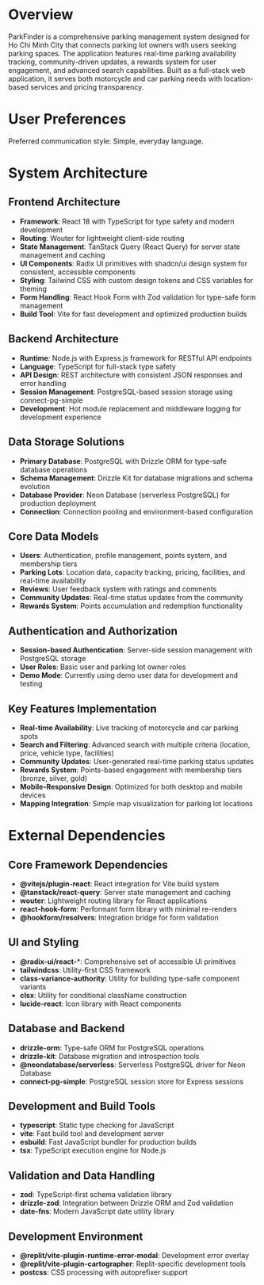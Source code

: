 # Overview

ParkFinder is a comprehensive parking management system designed for Ho Chi Minh City that connects parking lot owners with users seeking parking spaces. The application features real-time parking availability tracking, community-driven updates, a rewards system for user engagement, and advanced search capabilities. Built as a full-stack web application, it serves both motorcycle and car parking needs with location-based services and pricing transparency.

# User Preferences

Preferred communication style: Simple, everyday language.

# System Architecture

## Frontend Architecture
- **Framework**: React 18 with TypeScript for type safety and modern development
- **Routing**: Wouter for lightweight client-side routing
- **State Management**: TanStack Query (React Query) for server state management and caching
- **UI Components**: Radix UI primitives with shadcn/ui design system for consistent, accessible components
- **Styling**: Tailwind CSS with custom design tokens and CSS variables for theming
- **Form Handling**: React Hook Form with Zod validation for type-safe form management
- **Build Tool**: Vite for fast development and optimized production builds

## Backend Architecture
- **Runtime**: Node.js with Express.js framework for RESTful API endpoints
- **Language**: TypeScript for full-stack type safety
- **API Design**: REST architecture with consistent JSON responses and error handling
- **Session Management**: PostgreSQL-based session storage using connect-pg-simple
- **Development**: Hot module replacement and middleware logging for development experience

## Data Storage Solutions
- **Primary Database**: PostgreSQL with Drizzle ORM for type-safe database operations
- **Schema Management**: Drizzle Kit for database migrations and schema evolution
- **Database Provider**: Neon Database (serverless PostgreSQL) for production deployment
- **Connection**: Connection pooling and environment-based configuration

## Core Data Models
- **Users**: Authentication, profile management, points system, and membership tiers
- **Parking Lots**: Location data, capacity tracking, pricing, facilities, and real-time availability
- **Reviews**: User feedback system with ratings and comments
- **Community Updates**: Real-time status updates from the community
- **Rewards System**: Points accumulation and redemption functionality

## Authentication and Authorization
- **Session-based Authentication**: Server-side session management with PostgreSQL storage
- **User Roles**: Basic user and parking lot owner roles
- **Demo Mode**: Currently using demo user data for development and testing

## Key Features Implementation
- **Real-time Availability**: Live tracking of motorcycle and car parking spots
- **Search and Filtering**: Advanced search with multiple criteria (location, price, vehicle type, facilities)
- **Community Updates**: User-generated real-time parking status updates
- **Rewards System**: Points-based engagement with membership tiers (bronze, silver, gold)
- **Mobile-Responsive Design**: Optimized for both desktop and mobile devices
- **Mapping Integration**: Simple map visualization for parking lot locations

# External Dependencies

## Core Framework Dependencies
- **@vitejs/plugin-react**: React integration for Vite build system
- **@tanstack/react-query**: Server state management and caching
- **wouter**: Lightweight routing library for React applications
- **react-hook-form**: Performant form library with minimal re-renders
- **@hookform/resolvers**: Integration bridge for form validation

## UI and Styling
- **@radix-ui/react-***: Comprehensive set of accessible UI primitives
- **tailwindcss**: Utility-first CSS framework
- **class-variance-authority**: Utility for building type-safe component variants
- **clsx**: Utility for conditional className construction
- **lucide-react**: Icon library with React components

## Database and Backend
- **drizzle-orm**: Type-safe ORM for PostgreSQL operations
- **drizzle-kit**: Database migration and introspection tools
- **@neondatabase/serverless**: Serverless PostgreSQL driver for Neon Database
- **connect-pg-simple**: PostgreSQL session store for Express sessions

## Development and Build Tools
- **typescript**: Static type checking for JavaScript
- **vite**: Fast build tool and development server
- **esbuild**: Fast JavaScript bundler for production builds
- **tsx**: TypeScript execution engine for Node.js

## Validation and Data Handling
- **zod**: TypeScript-first schema validation library
- **drizzle-zod**: Integration between Drizzle ORM and Zod validation
- **date-fns**: Modern JavaScript date utility library

## Development Environment
- **@replit/vite-plugin-runtime-error-modal**: Development error overlay
- **@replit/vite-plugin-cartographer**: Replit-specific development tools
- **postcss**: CSS processing with autoprefixer support